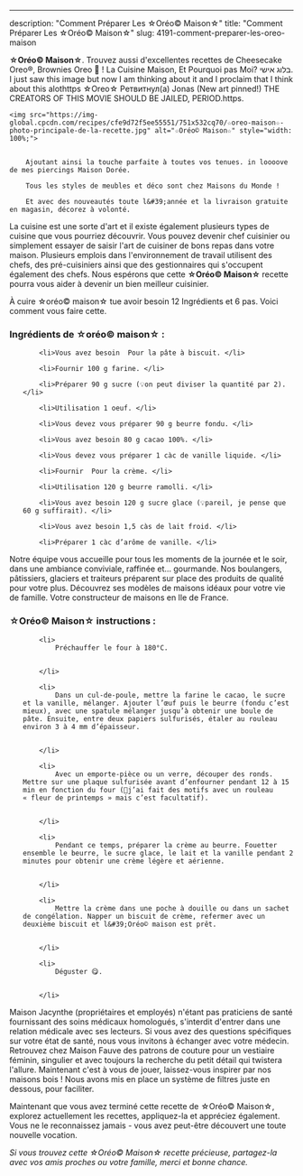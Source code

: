 ---
description: "Comment Préparer Les ☆Oréo© Maison☆"
title: "Comment Préparer Les ☆Oréo© Maison☆"
slug: 4191-comment-preparer-les-oreo-maison

<p>
	<strong>☆Oréo© Maison☆</strong>. 
	Trouvez aussi d&#39;excellentes recettes de Cheesecake Oreo®, Brownies Oreo 🤤 ! La Cuisine Maison, Et Pourquoi pas Moi? בלוג אישי. I just saw this image but now I am thinking about it and I proclaim that I think about this alothttps ☆Oreo☆ Ретвитнул(а) Jonas (New art pinned!) THE CREATORS OF THIS MOVIE SHOULD BE JAILED, PERIOD.https.
</p>
<p>
	
	<img src="https://img-global.cpcdn.com/recipes/cfe9d72f5ee55551/751x532cq70/☆oreo-maison☆-photo-principale-de-la-recette.jpg" alt="☆Oréo© Maison☆" style="width: 100%;">
	
	
		Ajoutant ainsi la touche parfaite à toutes vos tenues. in loooove de mes piercings Maison Dorée.
	
		Tous les styles de meubles et déco sont chez Maisons du Monde !
	
		Et avec des nouveautés toute l&#39;année et la livraison gratuite en magasin, décorez à volonté.
	
</p>

La cuisine est une sorte d'art et il existe également plusieurs types de cuisine que vous pourriez découvrir. Vous pouvez devenir chef cuisinier ou simplement essayer de saisir l'art de cuisiner de bons repas dans votre maison. Plusieurs emplois dans l'environnement de travail utilisent des chefs, des pré-cuisiniers ainsi que des gestionnaires qui s'occupent également des chefs. Nous espérons que cette <strong> ☆Oréo© Maison☆ </strong> recette pourra vous aider à devenir un bien meilleur cuisinier.

<!--inarticleads1-->

À cuire ☆oréo© maison☆ tue avoir besoin 12 Ingrédients et 6 pas. Voici comment vous faire cette.

<h3>Ingrédients de ☆oréo© maison☆ :</h3>

<ol>
	
		<li>Vous avez besoin  Pour la pâte à biscuit. </li>
	
		<li>Fournir 100 g farine. </li>
	
		<li>Préparer 90 g sucre (💡on peut diviser la quantité par 2). </li>
	
		<li>Utilisation 1 oeuf. </li>
	
		<li>Vous devez vous préparer 90 g beurre fondu. </li>
	
		<li>Vous avez besoin 80 g cacao 100%. </li>
	
		<li>Vous devez vous préparer 1 càc de vanille liquide. </li>
	
		<li>Fournir  Pour la crème. </li>
	
		<li>Utilisation 120 g beurre ramolli. </li>
	
		<li>Vous avez besoin 120 g sucre glace (💡pareil, je pense que 60 g suffirait). </li>
	
		<li>Vous avez besoin 1,5 càs de lait froid. </li>
	
		<li>Préparer 1 càc d’arôme de vanille. </li>
	
</ol>

Notre équipe vous accueille pour tous les moments de la journée et le soir, dans une ambiance conviviale, raffinée et… gourmande. Nos boulangers, pâtissiers, glaciers et traiteurs préparent sur place des produits de qualité pour votre plus. Découvrez ses modèles de maisons idéaux pour votre vie de famille. Votre constructeur de maisons en Ile de France. 

<!--inarticleads2-->

<h3>☆Oréo© Maison☆ instructions :</h3>

<ol>
	
		<li>
			Préchauffer le four à 180°C.
			
			
		</li>
	
		<li>
			Dans un cul-de-poule, mettre la farine le cacao, le sucre et la vanille, mélanger. Ajouter l’œuf puis le beurre (fondu c’est mieux), avec une spatule mélanger jusqu’à obtenir une boule de pâte. Ensuite, entre deux papiers sulfurisés, étaler au rouleau environ 3 à 4 mm d’épaisseur.
			
			
		</li>
	
		<li>
			Avec un emporte-pièce ou un verre, découper des ronds. Mettre sur une plaque sulfurisée avant d’enfourner pendant 12 à 15 min en fonction du four (🌸j’ai fait des motifs avec un rouleau « fleur de printemps » mais c’est facultatif).
			
			
		</li>
	
		<li>
			Pendant ce temps, préparer la crème au beurre. Fouetter ensemble le beurre, le sucre glace, le lait et la vanille pendant 2 minutes pour obtenir une crème légère et aérienne.
			
			
		</li>
	
		<li>
			Mettre la crème dans une poche à douille ou dans un sachet de congélation. Napper un biscuit de crème, refermer avec un deuxième biscuit et l&#39;Oréo© maison est prêt.
			
			
		</li>
	
		<li>
			Déguster 😋.
			
			
		</li>
	
</ol>

Maison Jacynthe (propriétaires et employés) n&#39;étant pas praticiens de santé fournissant des soins médicaux homologués, s&#39;interdit d&#39;entrer dans une relation médicale avec ses lecteurs. Si vous avez des questions spécifiques sur votre état de santé, nous vous invitons à échanger avec votre médecin. Retrouvez chez Maison Fauve des patrons de couture pour un vestiaire féminin, singulier et avec toujours la recherche du petit détail qui twistera l&#39;allure. Maintenant c&#39;est à vous de jouer, laissez-vous inspirer par nos maisons bois ! Nous avons mis en place un système de filtres juste en dessous, pour faciliter. 

<!--inarticleads1-->

<p>
Maintenant que vous avez terminé cette recette de ☆Oréo© Maison☆, explorez actuellement les recettes, appliquez-la et appréciez également. Vous ne le reconnaissez jamais - vous avez peut-être découvert une toute nouvelle vocation.
</p>

<p>
<i>Si vous trouvez cette ☆Oréo© Maison☆ recette précieuse, partagez-la avec vos amis proches ou votre famille, merci et bonne chance.</i>
</p>
